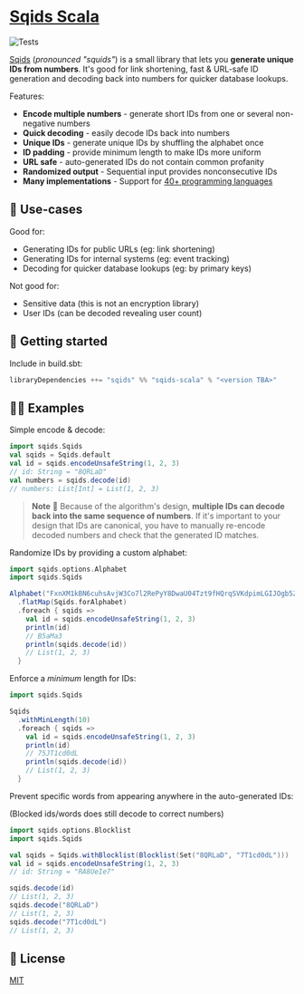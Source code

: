 # [Sqids Scala](https://sqids.org/scala)

![Tests](https://github.com/sqids/sqids-scala/actions/workflows/ci.yml/badge.svg)

[Sqids](https://sqids.org/scala) (*pronounced "squids"*) is a small library that lets you **generate unique IDs from numbers**. It's good for link shortening, fast & URL-safe ID generation and decoding back into numbers for quicker database lookups.

Features:

- **Encode multiple numbers** - generate short IDs from one or several non-negative numbers
- **Quick decoding** - easily decode IDs back into numbers
- **Unique IDs** - generate unique IDs by shuffling the alphabet once
- **ID padding** - provide minimum length to make IDs more uniform
- **URL safe** - auto-generated IDs do not contain common profanity
- **Randomized output** - Sequential input provides nonconsecutive IDs
- **Many implementations** - Support for [40+ programming languages](https://sqids.org/)

## 🧰 Use-cases

Good for:

- Generating IDs for public URLs (eg: link shortening)
- Generating IDs for internal systems (eg: event tracking)
- Decoding for quicker database lookups (eg: by primary keys)

Not good for:

- Sensitive data (this is not an encryption library)
- User IDs (can be decoded revealing user count)

## 🚀 Getting started

Include in build.sbt:

```scala
libraryDependencies ++= "sqids" %% "sqids-scala" % "<version TBA>"
```

## 👩‍💻 Examples

Simple encode & decode:

```scala
import sqids.Sqids
val sqids = Sqids.default
val id = sqids.encodeUnsafeString(1, 2, 3)
// id: String = "8QRLaD"
val numbers = sqids.decode(id) 
// numbers: List[Int] = List(1, 2, 3)
```

> **Note**
> 🚧 Because of the algorithm's design, **multiple IDs can decode back into the same sequence of numbers**. If it's important to your design that IDs are canonical, you have to manually re-encode decoded numbers and check that the generated ID matches.

Randomize IDs by providing a custom alphabet:

```scala
import sqids.options.Alphabet
import sqids.Sqids

Alphabet("FxnXM1kBN6cuhsAvjW3Co7l2RePyY8DwaU04Tzt9fHQrqSVKdpimLGIJOgb5ZE")
  .flatMap(Sqids.forAlphabet)
  .foreach { sqids =>
    val id = sqids.encodeUnsafeString(1, 2, 3)
    println(id) 
    // B5aMa3
    println(sqids.decode(id)) 
    // List(1, 2, 3)
  }
```

Enforce a *minimum* length for IDs:

```scala
import sqids.Sqids

Sqids
  .withMinLength(10)
  .foreach { sqids =>
    val id = sqids.encodeUnsafeString(1, 2, 3)
    println(id) 
    // 75JT1cd0dL
    println(sqids.decode(id)) 
    // List(1, 2, 3)
  }
```

Prevent specific words from appearing anywhere in the auto-generated IDs:

(Blocked ids/words does still decode to correct numbers)
```scala
import sqids.options.Blocklist
import sqids.Sqids

val sqids = Sqids.withBlocklist(Blocklist(Set("8QRLaD", "7T1cd0dL")))
val id = sqids.encodeUnsafeString(1, 2, 3) 
// id: String = "RA8UeIe7"

sqids.decode(id)
// List(1, 2, 3)
sqids.decode("8QRLaD")
// List(1, 2, 3)
sqids.decode("7T1cd0dL")
// List(1, 2, 3)

```

## 📝 License

[MIT](LICENSE)